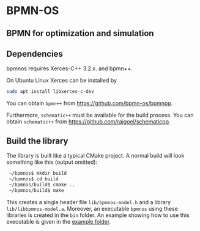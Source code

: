 # BPMN-OS
## BPMN for optimization and simulation

## Dependencies

bpmnos requires Xerces-C++ 3.2.x. and bpmn++.

On Ubuntu Linux Xerces can be installed by
```sh
sudo apt install libxerces-c-dev
```

You can obtain `bpmn++` from https://github.com/bpmn-os/bpmnpp.

Furthermore, `schematic++` must be available for the build process. You can obtain `schematic++` from https://github.com/rajgoel/schematicpp.

## Build the library

The library is built like a typical CMake project. A normal build will look something like this (output omitted):

```sh
 ~/bpmnos$ mkdir build
 ~/bpmnos$ cd build
 ~/bpmnos/build$ cmake ..
 ~/bpmnos/build$ make
 ```

This creates a single header file `lib/bpmnos-model.h` and a library `lib/libbpmnos-model.a`. Moreover, an executable `bpmnos` using these libraries is created in the `bin` folder. An example showing how to use this executable is given in the [example folder](example).
